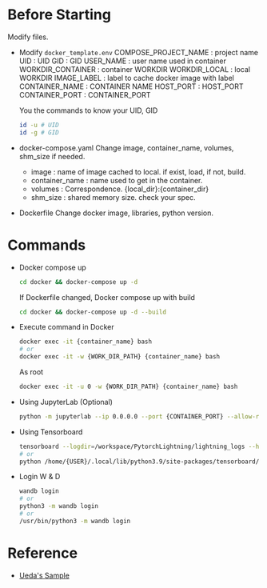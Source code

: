 # Before Starting
Modify files.

- Modify `docker_template.env`
  COMPOSE_PROJECT_NAME : project name
  UID : UID
  GID : GID
  USER_NAME : user name used in container
  WORKDIR_CONTAINER : container WORKDIR
  WORKDIR_LOCAL : local WORKDIR
  IMAGE_LABEL : label to cache docker image with label
  CONTAINER_NAME : CONTAINER NAME
  HOST_PORT : HOST_PORT
  CONTAINER_PORT : CONTAINER_PORT
  
  You the commands to know your UID, GID
  ```bash
  id -u # UID
  id -g # GID
  ```


- docker-compose.yaml
  Change image, container_name, volumes, shm_size if needed.
  - image : name of image cached to local. if exist, load, if not, build.
  - container_name : name used to get in the container.
  - volumes : Correspondence. {local_dir}:{container_dir}
  - shm_size : shared memory size. check your spec.


- Dockerfile
  Change docker image, libraries, python version.


# Commands

- Docker compose up
  ```bash
  cd docker && docker-compose up -d
  ```
  
  If Dockerfile changed, Docker compose up with build
  ```bash
  cd docker && docker-compose up -d --build
  ```

- Execute command in Docker
  ```bash
  docker exec -it {container_name} bash
  # or
  docker exec -it -w {WORK_DIR_PATH} {container_name} bash
  ```

  As root
  ```bash
  docker exec -it -u 0 -w {WORK_DIR_PATH} {container_name} bash
  ```

- Using JupyterLab (Optional)
  ```bash
  python -m jupyterlab --ip 0.0.0.0 --port {CONTAINER_PORT} --allow-root
  ```

- Using Tensorboard
  ```bash
  tensorboard --logdir=/workspace/PytorchLightning/lightning_logs --host=0.0.0.0 --port={CONTAINER_PORT}
  # or
  python /home/{USER}/.local/lib/python3.9/site-packages/tensorboard/main.py --logdir=/workspace/PytorchLightning/lightning_logs --host=0.0.0.0 --port={CONTAINER_PORT}
  ```

- Login W & D
  ```bash
  wandb login
  # or
  python3 -m wandb login
  # or
  /usr/bin/python3 -m wandb login
  ```

# Reference
- [Ueda's Sample](https://github.com/sh1027/docker_pytorch)
